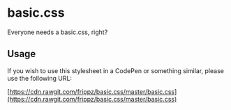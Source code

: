 # basic.css
Everyone needs a basic.css, right?

## Usage
If you wish to use this stylesheet in a CodePen or something similar, please use the following URL:

[https://cdn.rawgit.com/frippz/basic.css/master/basic.css](https://cdn.rawgit.com/frippz/basic.css/master/basic.css)
